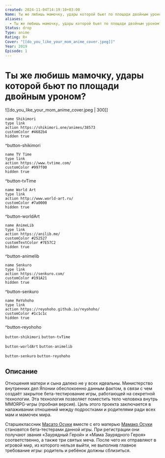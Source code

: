 ```yaml
---
created: 2024-11-04T14:19:10+03:00
Name: Ты же любишь мамочку, удары которой бьют по площади двойным уроном?
aliases:
  - Ты же любишь мамочку, удары которой бьют по площади двойным уроном?
Status: drop
Type: anime
Rating: R+
Cover: "[[do_you_like_your_mom_anime_cover.jpeg]]"
Year: 2019
Episode: 1
---
```


# Ты же любишь мамочку, удары которой бьют по площади двойным уроном?

![[do_you_like_your_mom_anime_cover.jpeg | 300]]

```button
name Shikimori
type link
action https://shikimori.one/animes/38573
customColor #4682b4
hidden true
```
^button-shikimori

```button
name TV Time
type link
action https://www.tvtime.com/
customColor #997f00
hidden true
```
^button-tvTime

```button
name World Art
type link
action http://www.world-art.ru/
customColor #7a0000
hidden true
```
^button-worldArt

```button
name AnimeLib
type link
action https://anilib.me/
customColor #252527
customTextColor #7E57C2
hidden true
```
^button-animelib

```button
name Senkuro
type link
action https://senkuro.com/
customColor #191A21
hidden true
```
^button-senkuro

```button
name ReYohoho
type link
action https://reyohoho.github.io/reyohoho/
customColor #1c1c1c
hidden true
```
^button-reyohoho

`button-shikimori` `button-tvTime`

`button-worldArt` `button-animelib`

`button-senkuro` `button-reyohoho`

## Описание

Отношения матери и сына далеко не у всех идеальны. Министерство внутренних дел Японии обеспокоенно данным фактом, в связи с чем создаёт закрытое бета-тестирование игры, работающей на секретной технологии. Эта технология позволяет поместить тело человека внутрь MMORPG-игры (пробная версия). Цель этого проекта заключается в налаживании отношений между подростками и родителями ради всех мам и мамочек мира.

Старшеклассник [Масато Осуки](https://shikimori.one/characters/152716-masato-oosuki) вместе с его матерью [Мамако Осуки](https://shikimori.one/characters/152715-mamako-oosuki) становятся бета-тестерами данной игры. При регистрации они получают звания «Заурядный Герой» и «Мама Заурядного Героя» соответственно, а также три святых меча. После чего их отправляют в игровой мир, из которого нельзя выйти, не выполнив главное требование игры: родитель и ребёнок должны сблизиться.
